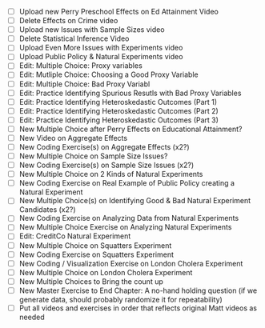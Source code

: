 - [ ] Upload new Perry Preschool Effects on Ed Attainment Video
- [ ] Delete Effects on Crime video
- [ ] Upload new Issues with Sample Sizes video
- [ ] Delete Statistical Inference Video
- [ ] Upload Even More Issues with Experiments video
- [ ] Upload Public Policy & Natural Experiments video
- [ ] Edit: Multiple Choice: Proxy variables
- [ ] Edit: Mutliple Choice: Choosing a Good Proxy Variable
- [ ] Edit: Multiple Choice: Bad Proxy Variabl
- [ ] Edit: Practice Identifying Spurious Resutls with Bad Proxy Variables
- [ ] Edit: Practice Identifying Heteroskedastic Outcomes (Part 1) 
- [ ] Edit: Practice Identifying Heteroskedastic Outcomes (Part 2)
- [ ] Edit: Practice Identifying Heteroskedastic Outcomes (Part 3)
- [ ] New Multiple Choice after Perry Effects on Educational Attainment?
- [ ] New Video on Aggregate Effects
- [ ] New Coding Exercise(s) on Aggregate Effects (x2?)
- [ ] New Multiple Choice on Sample Size Issues?
- [ ] New Coding Exercise(s) on Sample Size Issues (x2?)
- [ ] New Multiple Choice on 2 Kinds of Natural Experiments 
- [ ] New Coding Exercise on Real Example of Public Policy creating a Natural Experiment
- [ ] New Multiple Choice(s) on Identifying Good & Bad Natural Experiment Candidates (x2?)
- [ ] New Coding Exercise on Analyzing Data from Natural Experiments
- [ ] New Multiple Choice Exercise on Analyzing Natural Experiments
- [ ] Edit: CreditCo Natural Experiment
- [ ] New Multiple Choice on Squatters Experiment
- [ ] New Coding Exercise on Squatters Experiment
- [ ] New Coding / Visualization Exercise on London Cholera Experiment
- [ ] New Multiple Choice on London Cholera Experiment
- [ ] New Multiple Choices to Bring the count up
- [ ] New Master Exercise to End Chapter: A no-hand holding question (if we generate data, should probably randomize it for repeatability)
- [ ] Put all videos and exercises in order that reflects original Matt videos as needed

